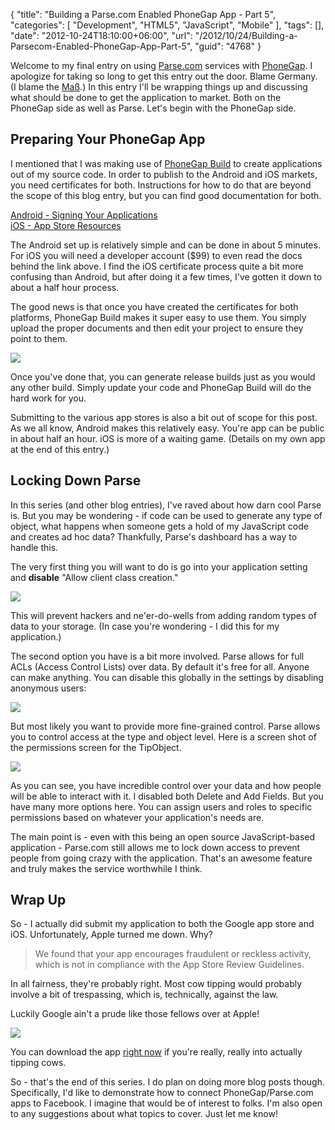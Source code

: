 {
	"title": "Building a Parse.com Enabled PhoneGap App - Part 5",
	"categories": [
		"Development",
		"HTML5",
		"JavaScript",
		"Mobile"
	],
	"tags": [],
	"date": "2012-10-24T18:10:00+06:00",
	"url": "/2012/10/24/Building-a-Parsecom-Enabled-PhoneGap-App-Part-5",
	"guid": "4768"
}

Welcome to my final entry on using <a href="http://www.parse.com">Parse.com</a> services with <a href="http://www.phonegap.com">PhoneGap</a>. I apologize for taking so long to get this entry out the door. Blame Germany. (I blame the <a href="http://en.wikipedia.org/wiki/Ma%C3%9F">Maß</a>.) In this entry I'll be wrapping things up and discussing what should be done to get the application to market. Both on the PhoneGap side as well as Parse. Let's begin with the PhoneGap side.
<!--more-->
<h2>Preparing Your PhoneGap App</h2>

I mentioned that I was making use of <a href="http://build.phonegap.com">PhoneGap Build</a> to create applications out of my source code. In order to publish to the Android and iOS markets, you need certificates for both. Instructions for how to do that are beyond the scope of this blog entry, but you can find good documentation for both.

<a href="http://developer.android.com/tools/publishing/app-signing.html">Android - Signing Your Applications</a><br/>
<a href="https://developer.apple.com/appstore/index.html">iOS - App Store Resources</a>

The Android set up is relatively simple and can be done in about 5 minutes. For iOS you will need a developer account ($99) to even read the docs behind the link above. I find the iOS certificate process quite a bit more confusing than Android, but after doing it a few times, I've gotten it down to about a half hour process.

The good news is that once you have created the certificates for both platforms, PhoneGap Build makes it super easy to use them. You simply upload the proper documents and then edit your project to ensure they point to them.

<img src="http://static.raymondcamden.com/images/ScreenClip146.png" />

Once you've done that, you can generate release builds just as you would any other build. Simply update your code and PhoneGap Build will do the hard work for you.

Submitting to the various app stores is also a bit out of scope for this post. As we all know, Android makes this relatively easy. You're app can be public in about half an hour. iOS is more of a waiting game. (Details on my own app at the end of this entry.)

<h2>Locking Down Parse</h2>

In this series (and other blog entries), I've raved about how darn cool Parse is. But you may be wondering - if code can be used to generate any type of object, what happens when someone gets a hold of my JavaScript code and creates ad hoc data? Thankfully, Parse's dashboard has a way to handle this.

The very first thing you will want to do is go into your application setting and <b>disable</b> "Allow client class creation."

<img src="http://static.raymondcamden.com/images/ScreenClip147.png" />

This will prevent hackers and ne'er-do-wells from adding random types of data to your storage. (In case you're wondering - I did this for my application.)

The second option you have is a bit more involved. Parse allows for full ACLs (Access Control Lists) over data. By default it's free for all. Anyone can make anything. You can disable this globally in the settings by disabling anonymous users:

<img src="http://static.raymondcamden.com/images/ScreenClip148.png" />

But most likely you want to provide more fine-grained control. Parse allows you to control access at the type and object level. Here is a screen shot of the permissions screen for the TipObject.

<img src="http://static.raymondcamden.com/images/ScreenClip149.png" />

As you can see, you have incredible control over your data and how people will be able to interact with it. I disabled both Delete and Add Fields. But you have many more options here. You can assign users and roles to specific permissions based on whatever your application's needs are.

The main point is - even with this being an open source JavaScript-based application - Parse.com still allows me to lock down access to prevent people from going crazy with the application. That's an awesome feature and truly makes the service worthwhile I think.

<h2>Wrap Up</h2>

So - I actually did submit my application to both the Google app store and iOS. Unfortunately, Apple turned me down. Why?

<blockquote>
We found that your app encourages fraudulent or reckless activity, which is not in compliance with the App Store Review Guidelines.
</blockquote>

In all fairness, they're probably right. Most cow tipping would probably involve a bit of trespassing, which is, technically, against the law. 

Luckily Google ain't a prude like those fellows over at Apple!

<img src="http://static.raymondcamden.com/images/ScreenClip150.png" />

You can download the app <a href="https://play.google.com/store/apps/details?id=org.camden.cowtipline&feature=search_result#?t=W251bGwsMSwyLDEsIm9yZy5jYW1kZW4uY293dGlwbGluZSJd">right now</a> if you're really, really into actually tipping cows. 

So - that's the end of this series. I do plan on doing more blog posts though. Specifically, I'd like to demonstrate how to connect PhoneGap/Parse.com apps to Facebook. I imagine that would be of interest to folks. I'm also open to any suggestions about what topics to cover. Just let me know!